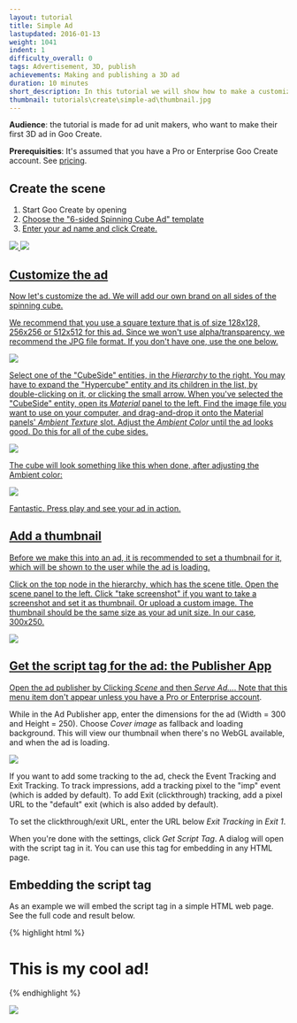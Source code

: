 ```yaml
---
layout: tutorial
title: Simple Ad
lastupdated: 2016-01-13
weight: 1041
indent: 1
difficulty_overall: 0
tags: Advertisement, 3D, publish
achievements: Making and publishing a 3D ad
duration: 10 minutes
short_description: In this tutorial we will show how to make a customized 300x250 Spinning Cube ad in Goo Create, starting from a template.
thumbnail: tutorials\create\simple-ad\thumbnail.jpg
---
```


<div class="hidewhenincreate">

<p>
<b>Audience</b>: the tutorial is made for ad unit makers, who want to make their first 3D ad in Goo Create.
</p>

<p>
<b>Prerequisities</b>: It's assumed that you have a Pro or Enterprise Goo Create account. See <a href="http://goocreate.com/pricing/">pricing</a>.
</p>

<h2>Create the scene</h2>

<ol>
<li>Start Goo Create by opening <a href="https://create.goocreate.com</a> in your browser.</li>
<li>Click "New Scene"</li>
<li>Choose the "6-sided Spinning Cube Ad" template</li>
<li>Enter your ad name and click Create.</li>
</ol>

<img src="create-scene-from-ad-template.png">

<img src="hyper-cube-in-create.png">

</div>

## Customize the ad

Now let's customize the ad. We will add our own brand on all sides of the spinning cube.

We recommend that you use a square texture that is of size 128x128, 256x256 or 512x512 for this ad. Since we won't use alpha/transparency, we recommend the JPG file format. If you don't have one, use the one below.

![](goo.png)

Select one of the "CubeSide" entities, in the *Hierarchy* to the right. You may have to expand the "Hypercube" entity and its children in the list, by double-clicking on it, or clicking the small arrow. When you've selected the "CubeSide" entity, open its *Material* panel to the left. Find the image file you want to use on your computer, and drag-and-drop it onto the Material panels' *Ambient Texture* slot. Adjust the *Ambient Color* until the ad looks good. Do this for all of the cube sides.

![](drop-on-cube-side.jpg)

The cube will look something like this when done, after adjusting the Ambient color:

![](branded-hyper-cube.png)

Fantastic. Press play and see your ad in action.

## Add a thumbnail

Before we make this into an ad, it is recommended to set a thumbnail for it, which will be shown to the user while the ad is loading.

Click on the top node in the hierarchy, which has the scene title. Open the scene panel to the left. Click "take screenshot" if you want to take a screenshot and set it as thumbnail. Or upload a custom image. The thumbnail should be the same size as your ad unit size. In our case, 300x250.

![](add-thumbnail.png)

## Get the script tag for the ad: the Publisher App

Open the ad publisher by Clicking *Scene* and then *Serve Ad...*. Note that this menu item don't appear unless you have a [Pro or Enterprise account](http://goocreate.com/pricing).

While in the Ad Publisher app, enter the dimensions for the ad (Width = 300 and Height = 250). Choose *Cover image* as fallback and loading background. This will view our thumbnail when there's no WebGL available, and when the ad is loading.

![](publisher.png)

If you want to add some tracking to the ad, check the Event Tracking and Exit Tracking. To track impressions, add a tracking pixel to the "imp" event (which is added by default). To add Exit (clickthrough) tracking, add a pixel URL to the "default" exit (which is also added by default).

To set the clickthrough/exit URL, enter the URL below *Exit Tracking* in *Exit 1*.

When you're done with the settings, click *Get Script Tag*. A dialog will open with the script tag in it. You can use this tag for embedding in any HTML page.

## Embedding the script tag

As an example we will embed the script tag in a simple HTML web page. See the full code and result below.

{% highlight html %}
<html>
<body>
  <h1>This is my cool ad!</h1>
  <script id="goo1454496358970" src="https://c1.goote.ch/srv/28389c0b2dfb33afd7c536a13739e1d31b59fce4/serve.js?elementId=goo1454496358970&sceneId=f1a78c3f5927452aa3e636fd84e75d42.scene&sceneName=My%20Ad&width=300&height=250&zIndex=1000&transparentBackground=false&loadingScreen=thumbnail&iframe=true&mraid=false&loadOn=polite&engineVersion=0.15.30&features=statemachine%2Cscript%2Chtml%2Cphysics&fallback=thumbnail&tracking=%7B%7D&exit=%7B%22default%22%3A%7B%22url%22%3A%22%22%2C%22tracking%22%3A%5B%5D%7D%7D" type="text/javascript"></script>
</body>
</html>
{% endhighlight %}

![](embed-ad.png)
